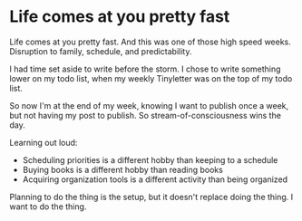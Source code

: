 <template data-parse>2020-01-16 #newsletter</template>

# Life comes at you pretty fast

Life comes at you pretty fast.
And this was one of those high speed weeks.
Disruption to family, schedule, and predictability.

I had time set aside to write before the storm.
I chose to write something lower on my todo list, when my weekly Tinyletter was on the top of my todo list.

So now I'm at the end of my week, knowing I want to publish once a week, but not having my post to publish.
So stream-of-consciousness wins the day.

Learning out loud:</div>

- Scheduling priorities is a different hobby than keeping to a schedule
- Buying books is a different hobby than reading books
- Acquiring organization tools is a different activity than being organized

Planning to do the thing is the setup, but it doesn't replace doing the thing.
I want to do the thing.